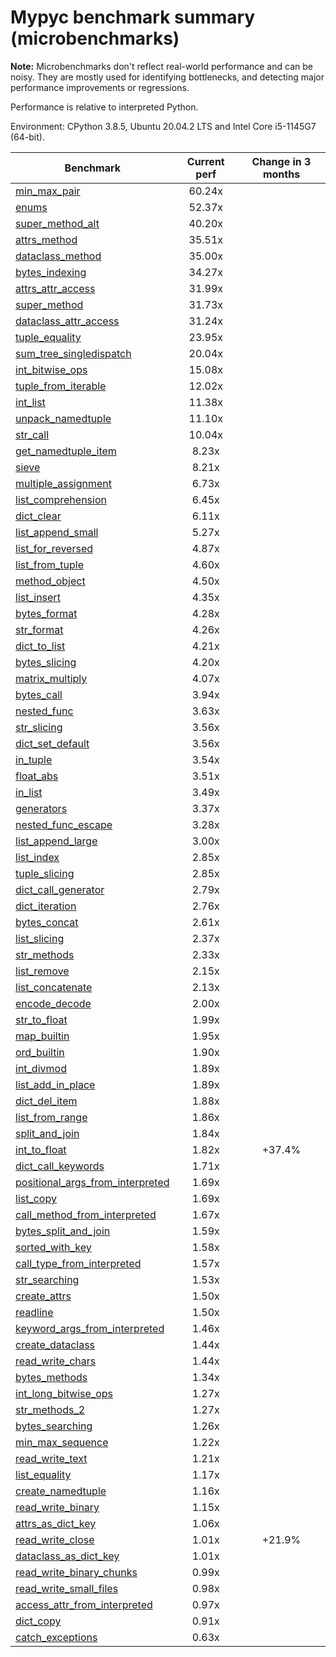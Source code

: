 # Mypyc benchmark summary (microbenchmarks)

**Note:** Microbenchmarks don't reflect real-world performance and can be noisy.
           They are mostly used for identifying bottlenecks, and detecting major performance
           improvements or regressions.

Performance is relative to interpreted Python.

Environment: CPython 3.8.5, Ubuntu 20.04.2 LTS and Intel Core i5-1145G7 (64-bit).

| Benchmark | Current perf | Change in 3 months |
| --- | :---: | :---: |
| [min_max_pair](benchmarks/min_max_pair.md) | 60.24x |  |
| [enums](benchmarks/enums.md) | 52.37x |  |
| [super_method_alt](benchmarks/super_method_alt.md) | 40.20x |  |
| [attrs_method](benchmarks/attrs_method.md) | 35.51x |  |
| [dataclass_method](benchmarks/dataclass_method.md) | 35.00x |  |
| [bytes_indexing](benchmarks/bytes_indexing.md) | 34.27x |  |
| [attrs_attr_access](benchmarks/attrs_attr_access.md) | 31.99x |  |
| [super_method](benchmarks/super_method.md) | 31.73x |  |
| [dataclass_attr_access](benchmarks/dataclass_attr_access.md) | 31.24x |  |
| [tuple_equality](benchmarks/tuple_equality.md) | 23.95x |  |
| [sum_tree_singledispatch](benchmarks/sum_tree_singledispatch.md) | 20.04x |  |
| [int_bitwise_ops](benchmarks/int_bitwise_ops.md) | 15.08x |  |
| [tuple_from_iterable](benchmarks/tuple_from_iterable.md) | 12.02x |  |
| [int_list](benchmarks/int_list.md) | 11.38x |  |
| [unpack_namedtuple](benchmarks/unpack_namedtuple.md) | 11.10x |  |
| [str_call](benchmarks/str_call.md) | 10.04x |  |
| [get_namedtuple_item](benchmarks/get_namedtuple_item.md) | 8.23x |  |
| [sieve](benchmarks/sieve.md) | 8.21x |  |
| [multiple_assignment](benchmarks/multiple_assignment.md) | 6.73x |  |
| [list_comprehension](benchmarks/list_comprehension.md) | 6.45x |  |
| [dict_clear](benchmarks/dict_clear.md) | 6.11x |  |
| [list_append_small](benchmarks/list_append_small.md) | 5.27x |  |
| [list_for_reversed](benchmarks/list_for_reversed.md) | 4.87x |  |
| [list_from_tuple](benchmarks/list_from_tuple.md) | 4.60x |  |
| [method_object](benchmarks/method_object.md) | 4.50x |  |
| [list_insert](benchmarks/list_insert.md) | 4.35x |  |
| [bytes_format](benchmarks/bytes_format.md) | 4.28x |  |
| [str_format](benchmarks/str_format.md) | 4.26x |  |
| [dict_to_list](benchmarks/dict_to_list.md) | 4.21x |  |
| [bytes_slicing](benchmarks/bytes_slicing.md) | 4.20x |  |
| [matrix_multiply](benchmarks/matrix_multiply.md) | 4.07x |  |
| [bytes_call](benchmarks/bytes_call.md) | 3.94x |  |
| [nested_func](benchmarks/nested_func.md) | 3.63x |  |
| [str_slicing](benchmarks/str_slicing.md) | 3.56x |  |
| [dict_set_default](benchmarks/dict_set_default.md) | 3.56x |  |
| [in_tuple](benchmarks/in_tuple.md) | 3.54x |  |
| [float_abs](benchmarks/float_abs.md) | 3.51x |  |
| [in_list](benchmarks/in_list.md) | 3.49x |  |
| [generators](benchmarks/generators.md) | 3.37x |  |
| [nested_func_escape](benchmarks/nested_func_escape.md) | 3.28x |  |
| [list_append_large](benchmarks/list_append_large.md) | 3.00x |  |
| [list_index](benchmarks/list_index.md) | 2.85x |  |
| [tuple_slicing](benchmarks/tuple_slicing.md) | 2.85x |  |
| [dict_call_generator](benchmarks/dict_call_generator.md) | 2.79x |  |
| [dict_iteration](benchmarks/dict_iteration.md) | 2.76x |  |
| [bytes_concat](benchmarks/bytes_concat.md) | 2.61x |  |
| [list_slicing](benchmarks/list_slicing.md) | 2.37x |  |
| [str_methods](benchmarks/str_methods.md) | 2.33x |  |
| [list_remove](benchmarks/list_remove.md) | 2.15x |  |
| [list_concatenate](benchmarks/list_concatenate.md) | 2.13x |  |
| [encode_decode](benchmarks/encode_decode.md) | 2.00x |  |
| [str_to_float](benchmarks/str_to_float.md) | 1.99x |  |
| [map_builtin](benchmarks/map_builtin.md) | 1.95x |  |
| [ord_builtin](benchmarks/ord_builtin.md) | 1.90x |  |
| [int_divmod](benchmarks/int_divmod.md) | 1.89x |  |
| [list_add_in_place](benchmarks/list_add_in_place.md) | 1.89x |  |
| [dict_del_item](benchmarks/dict_del_item.md) | 1.88x |  |
| [list_from_range](benchmarks/list_from_range.md) | 1.86x |  |
| [split_and_join](benchmarks/split_and_join.md) | 1.84x |  |
| [int_to_float](benchmarks/int_to_float.md) | 1.82x | +37.4% |
| [dict_call_keywords](benchmarks/dict_call_keywords.md) | 1.71x |  |
| [positional_args_from_interpreted](benchmarks/positional_args_from_interpreted.md) | 1.69x |  |
| [list_copy](benchmarks/list_copy.md) | 1.69x |  |
| [call_method_from_interpreted](benchmarks/call_method_from_interpreted.md) | 1.67x |  |
| [bytes_split_and_join](benchmarks/bytes_split_and_join.md) | 1.59x |  |
| [sorted_with_key](benchmarks/sorted_with_key.md) | 1.58x |  |
| [call_type_from_interpreted](benchmarks/call_type_from_interpreted.md) | 1.57x |  |
| [str_searching](benchmarks/str_searching.md) | 1.53x |  |
| [create_attrs](benchmarks/create_attrs.md) | 1.50x |  |
| [readline](benchmarks/readline.md) | 1.50x |  |
| [keyword_args_from_interpreted](benchmarks/keyword_args_from_interpreted.md) | 1.46x |  |
| [create_dataclass](benchmarks/create_dataclass.md) | 1.44x |  |
| [read_write_chars](benchmarks/read_write_chars.md) | 1.44x |  |
| [bytes_methods](benchmarks/bytes_methods.md) | 1.34x |  |
| [int_long_bitwise_ops](benchmarks/int_long_bitwise_ops.md) | 1.27x |  |
| [str_methods_2](benchmarks/str_methods_2.md) | 1.27x |  |
| [bytes_searching](benchmarks/bytes_searching.md) | 1.26x |  |
| [min_max_sequence](benchmarks/min_max_sequence.md) | 1.22x |  |
| [read_write_text](benchmarks/read_write_text.md) | 1.21x |  |
| [list_equality](benchmarks/list_equality.md) | 1.17x |  |
| [create_namedtuple](benchmarks/create_namedtuple.md) | 1.16x |  |
| [read_write_binary](benchmarks/read_write_binary.md) | 1.15x |  |
| [attrs_as_dict_key](benchmarks/attrs_as_dict_key.md) | 1.06x |  |
| [read_write_close](benchmarks/read_write_close.md) | 1.01x | +21.9% |
| [dataclass_as_dict_key](benchmarks/dataclass_as_dict_key.md) | 1.01x |  |
| [read_write_binary_chunks](benchmarks/read_write_binary_chunks.md) | 0.99x |  |
| [read_write_small_files](benchmarks/read_write_small_files.md) | 0.98x |  |
| [access_attr_from_interpreted](benchmarks/access_attr_from_interpreted.md) | 0.97x |  |
| [dict_copy](benchmarks/dict_copy.md) | 0.91x |  |
| [catch_exceptions](benchmarks/catch_exceptions.md) | 0.63x |  |
